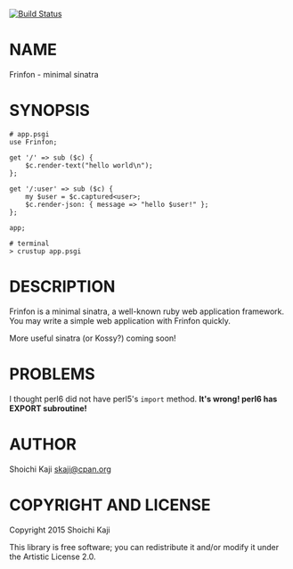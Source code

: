 [![Build Status](https://travis-ci.org/shoichikaji/Frinfon.svg?branch=master)](https://travis-ci.org/shoichikaji/Frinfon)

NAME
====

Frinfon - minimal sinatra

SYNOPSIS
========

    # app.psgi
    use Frinfon;

    get '/' => sub ($c) {
        $c.render-text("hello world\n");
    };

    get '/:user' => sub ($c) {
        my $user = $c.captured<user>;
        $c.render-json: { message => "hello $user!" };
    };

    app;

    # terminal
    > crustup app.psgi

DESCRIPTION
===========

Frinfon is a minimal sinatra, a well-known ruby web application framework. You may write a simple web application with Frinfon quickly.

More useful sinatra (or Kossy?) coming soon!

PROBLEMS
========

I thought perl6 did not have perl5's `import` method. **It's wrong! perl6 has EXPORT subroutine!**

AUTHOR
======

Shoichi Kaji <skaji@cpan.org>

COPYRIGHT AND LICENSE
=====================

Copyright 2015 Shoichi Kaji

This library is free software; you can redistribute it and/or modify it under the Artistic License 2.0.
